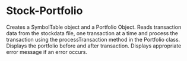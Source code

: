 # Stock-Portfolio
Creates a SymbolTable object and a Portfolio Object. Reads transaction data from the stockdata file, one transaction at a time and process the transaction using the processTransaction method in the Portfolio class. Displays the portfolio before and after transaction. Displays appropriate error message if an error occurs.
